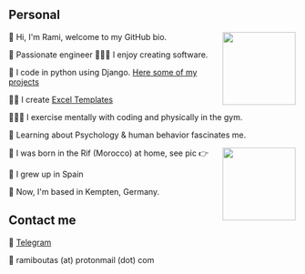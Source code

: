 <h2>Personal</h2>
<p><img align="right" height="128" src="https://ramiboutas.s3.amazonaws.com/stuff/media/markdownx/3bac9c59-4466-42b1-8dd1-a3c19e87ced9.png" width="128"/><p>👋 Hi, I'm Rami, welcome to my GitHub bio.<p>👷 Passionate engineer 👨🏽‍💻 I enjoy creating software.<p>🐍 I code in python using Django. <a href="https://github.com/sponsors/ramiboutas/">Here some of my projects</a><p>👨‍💼 I create <a href="https://ramiboutas.com/s/?q=excel">Excel Templates</a><p>👨🏽‍💻 I exercise mentally with coding and physically in the gym.<p>🧠 Learning about Psychology &amp; human behavior fascinates me.<p><img align="right" height="128" src="https://ramiboutas.s3.amazonaws.com/stuff/media/markdownx/3e77b185-dc8c-427c-9205-51d5cabd36ed.png" width="128"/><p>🐣 I was born in the Rif (Morocco) at home, see pic 👉<p>🏫 I grew up in Spain<p>🚞 Now, I'm based in Kempten, Germany.<h2>Contact me</h2><p>💬 <a href="https://t.me/ramiboutas">Telegram</a><p>📧 ramiboutas (at) protonmail (dot) com</p></p></p></p></p></p></p></p></p></p></p></p></p>

